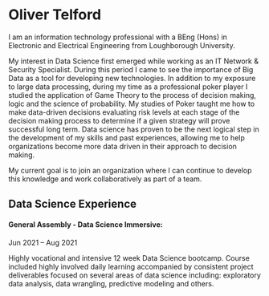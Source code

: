# Oliver Telford

I am an information technology professional with a BEng (Hons) in Electronic and Electrical Engineering from Loughborough University.

My interest in Data Science first emerged while working as an IT Network & Security Specialist. During this period I came to see the importance of Big Data as a tool for developing new technologies. In addition to my exposure to large data processing, during my time as a professional poker player I studied the application of Game Theory to the process of decision making, logic and the science of probability. My studies of Poker taught me how to make data-driven decisions evaluating risk levels at each stage of the decision making process to determine if a given strategy will prove successful long term. Data science has proven to be the next logical step in the development of my skills and past experiences, allowing me to help organizations become more data driven in their approach to decision making.

My current goal is to join an organization where I can continue to develop this knowledge and work collaboratively as part of a team.




## Data Science Experience


#### General Assembly - Data Science Immersive: 
Jun 2021 – Aug 2021

Highly vocational and intensive 12 week Data Science bootcamp. Course included highly involved daily learning accompanied by consistent project deliverables focused on several areas of data science including: exploratory data analysis, data wrangling, predictive modeling and others.
